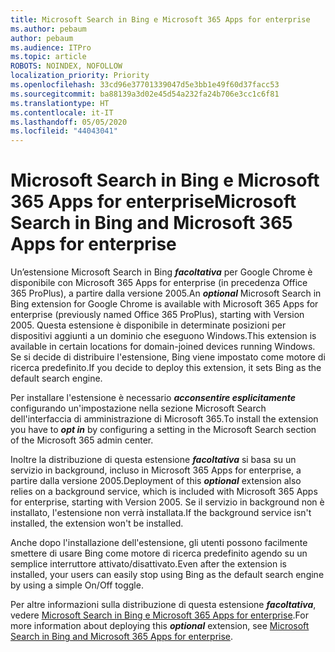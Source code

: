 ```yaml
---
title: Microsoft Search in Bing e Microsoft 365 Apps for enterprise
ms.author: pebaum
author: pebaum
ms.audience: ITPro
ms.topic: article
ROBOTS: NOINDEX, NOFOLLOW
localization_priority: Priority
ms.openlocfilehash: 33cd96e37701339047d5e3bb1e49f60d37facc53
ms.sourcegitcommit: ba88139a3d02e45d54a232fa24b706e3cc1c6f81
ms.translationtype: HT
ms.contentlocale: it-IT
ms.lasthandoff: 05/05/2020
ms.locfileid: "44043041"
---
```

# <a name="microsoft-search-in-bing-and-microsoft-365-apps-for-enterprise"></a><span data-ttu-id="2e1df-102">Microsoft Search in Bing e Microsoft 365 Apps for enterprise</span><span class="sxs-lookup"><span data-stu-id="2e1df-102">Microsoft Search in Bing and Microsoft 365 Apps for enterprise</span></span>

<span data-ttu-id="2e1df-103">Un’estensione Microsoft Search in Bing ***facoltativa*** per Google Chrome è disponibile con Microsoft 365 Apps for enterprise (in precedenza Office 365 ProPlus), a partire dalla versione 2005.</span><span class="sxs-lookup"><span data-stu-id="2e1df-103">An ***optional*** Microsoft Search in Bing extension for Google Chrome is available with Microsoft 365 Apps for enterprise (previously named Office 365 ProPlus), starting with Version 2005.</span></span> <span data-ttu-id="2e1df-104">Questa estensione è disponibile in determinate posizioni per dispositivi aggiunti a un dominio che eseguono Windows.</span><span class="sxs-lookup"><span data-stu-id="2e1df-104">This extension is available in certain locations for domain-joined devices running Windows.</span></span> <span data-ttu-id="2e1df-105">Se si decide di distribuire l'estensione, Bing viene impostato come motore di ricerca predefinito.</span><span class="sxs-lookup"><span data-stu-id="2e1df-105">If you decide to deploy this extension, it sets Bing as the default search engine.</span></span>

<span data-ttu-id="2e1df-106">Per installare l'estensione è necessario ***acconsentire esplicitamente*** configurando un'impostazione nella sezione Microsoft Search dell'interfaccia di amministrazione di Microsoft 365.</span><span class="sxs-lookup"><span data-stu-id="2e1df-106">To install the extension you have to ***opt in*** by configuring a setting in the Microsoft Search section of the Microsoft 365 admin center.</span></span>

<span data-ttu-id="2e1df-107">Inoltre la distribuzione di questa estensione ***facoltativa*** si basa su un servizio in background, incluso in Microsoft 365 Apps for enterprise, a partire dalla versione 2005.</span><span class="sxs-lookup"><span data-stu-id="2e1df-107">Deployment of this ***optional*** extension also relies on a background service, which is included with Microsoft 365 Apps for enterprise, starting with Version 2005.</span></span> <span data-ttu-id="2e1df-108">Se il servizio in background non è installato, l'estensione non verrà installata.</span><span class="sxs-lookup"><span data-stu-id="2e1df-108">If the background service isn't installed, the extension won't be installed.</span></span>

<span data-ttu-id="2e1df-109">Anche dopo l'installazione dell'estensione, gli utenti possono facilmente smettere di usare Bing come motore di ricerca predefinito agendo su un semplice interruttore attivato/disattivato.</span><span class="sxs-lookup"><span data-stu-id="2e1df-109">Even after the extension is installed, your users can easily stop using Bing as the default search engine by using a simple On/Off toggle.</span></span>

<span data-ttu-id="2e1df-110">Per altre informazioni sulla distribuzione di questa estensione ***facoltativa***, vedere [Microsoft Search in Bing e Microsoft 365 Apps for enterprise](https://docs.microsoft.com/deployoffice/microsoft-search-bing).</span><span class="sxs-lookup"><span data-stu-id="2e1df-110">For more information about deploying this ***optional*** extension, see [Microsoft Search in Bing and Microsoft 365 Apps for enterprise](https://docs.microsoft.com/deployoffice/microsoft-search-bing).</span></span>